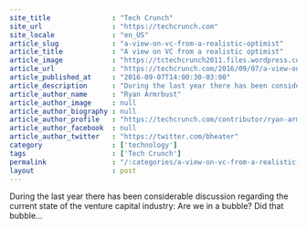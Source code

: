 ```yaml
---
site_title               : "Tech Crunch"
site_url                 : "https://techcrunch.com"
site_locale              : "en_US"
article_slug             : "a-view-on-vc-from-a-realistic-optimist"
article_title            : "A view on VC from a realistic optimist"
article_image            : "https://tctechcrunch2011.files.wordpress.com/2016/03/moneypaths-e1457106389177.jpg?w=764&h=400&crop=1"
article_url              : "https://techcrunch.com/2016/09/07/a-view-on-vc-from-a-realistic-optimist/"
article_published_at     : "2016-09-07T14:00:30-03:00"
article_description      : "During the last year there has been considerable discussion regarding the current state of the venture capital industry: Are we in a bubble? Did that bubble..."
article_author_name      : "Ryan Armrbust"
article_author_image     : null
article_author_biography : null
article_author_profile   : "https://techcrunch.com/contributor/ryan-armrbust/"
article_author_facebook  : null
article_author_twitter   : "https://twitter.com/bheater"
category                 : ['technology']
tags                     : ['Tech Crunch']
permalink                : "/:categories/a-view-on-vc-from-a-realistic-optimist/"
layout                   : post
---
```


During the last year there has been considerable discussion regarding the current state of the venture capital industry: Are we in a bubble? Did that bubble...
